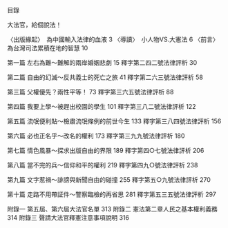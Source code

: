 目錄

大法官，給個說法！

〈出版緣起〉　為中國輸入法律的血液 3
〈導讀〉　小人物VS.大憲法  6
〈前言〉　為台灣司法累積在地的智慧 10

第一篇 左右為難～難解的兩岸婚姻悲劇  15
  釋字第二四二號法律評析 30

第二篇 自由的幻滅～反共義士的死亡之旅 41
  釋字第二六三號法律評析 58

第三篇 父權優先？兩性平等！  73
  釋字第三六五號法律評析 88

第四篇 我要上學～被趕出校園的學生 101
  釋字第三八二號法律評析 122
         
第五篇 流氓便利貼～檢肅流氓條例的前世今生 133
  釋字第三八四號法律評析 156

第六篇 必也正名乎～改名的權利 173
  釋字第三九九號法律評析 180

第七篇 情色風暴～探求出版自由的界限  189
  釋字第四○七號法律評析 206
 
第八篇 當不完的兵～信仰和平的權利 219
  釋字第四九○號法律評析 238

第九篇 文字惹禍～誹謗與新聞自由的碰撞 255
  釋字第五○九號法律評析 270

第十篇 走路不用帶証件～警察臨檢的再省思  281
  釋字第五三五號法律評析 297

附錄一 第五屆、第六屆大法官名單  313
附錄二 憲法第二章人民之基本權利義務  314
附錄三 聲請大法官釋憲注意事項說明 316